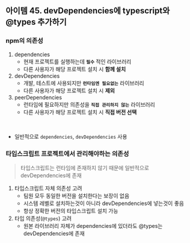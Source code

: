 ## 아이템 45. devDependencies에 typescript와 @types 추가하기

### npm의 의존성
1. dependencies
   - 현재 프로젝트를 실행하는데 **`필수`** 적인 라이브러리
   - 다른 사용자가 해당 프로젝트 설치 시 **함께 설치**
2. devDependencies
   - 개발, 테스트에 사용되지만 **`런타임엔 필요없는`** 라이브러리
   - 다른 사용자가 해당 프로젝트 설치 시 **제외**
3. peerDependencies
   - 런타임에 필요하지만 의존성을 **`직접 관리하지 않는`** 라이브러리
   - 다른 사용자가 해당 프로젝트 설치 시 **직접 버전 선택**

<br />

- 일반적으로 `dependencies`, `devDependencies` 사용

### 타입스크립트 프로젝트에서 관리해야하는 의존성
> 타입스크립트는 런타임에 존재하지 않기 때문에 일반적으로 devDependencies에 존재
1. 타입스크립트 자체 의존성 고려
   - 팀원 모두 동일한 버전을 설치한다는 보장이 없음
   - 시스템 레벨로 설치하는것이 아니라 devDependencies에 넣는것이 좋음
   - 항상 정확한 버전의 타입스크립트 설치 가능
2. 타입 의존성(`@types`) 고려
   - 원본 라이브러리 자체가 dependencies에 있더라도 @types는 devDependencies에 존재

